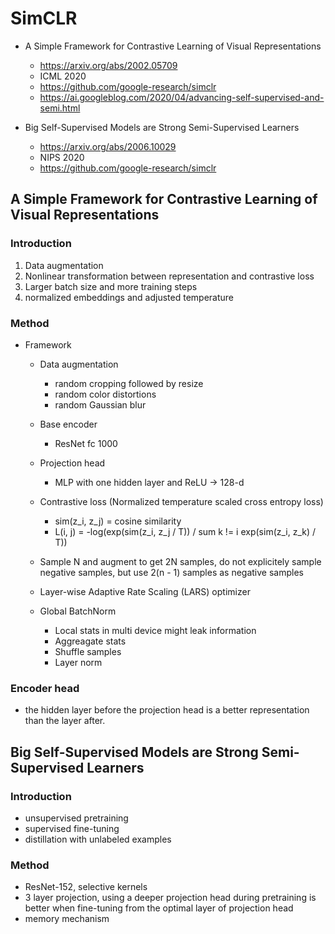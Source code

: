 # SimCLR

-   A Simple Framework for Contrastive Learning of Visual Representations
    -   https://arxiv.org/abs/2002.05709
    -   ICML 2020
    -   https://github.com/google-research/simclr
    -   https://ai.googleblog.com/2020/04/advancing-self-supervised-and-semi.html

-   Big Self-Supervised Models are Strong Semi-Supervised Learners
    -   https://arxiv.org/abs/2006.10029
    -   NIPS 2020
    -   https://github.com/google-research/simclr


## A Simple Framework for Contrastive Learning of Visual Representations
### Introduction
1. Data augmentation
2. Nonlinear transformation between representation and contrastive loss
3. Larger batch size and more training steps
4. normalized embeddings and adjusted temperature

### Method

- Framework
    -   Data augmentation
        - random cropping followed by resize
        - random color distortions
        - random Gaussian blur
    - Base encoder
        - ResNet fc 1000
    - Projection head
        - MLP with one hidden layer and ReLU -> 128-d
    - Contrastive loss (Normalized temperature scaled cross entropy loss)
        - sim(z_i, z_j) = cosine similarity
        - L(i, j) = -log(exp(sim(z_i, z_j / T)) / sum k != i exp(sim(z_i, z_k) / T))

    - Sample N and augment to get 2N samples, do not explicitely sample negative samples, but use 2(n - 1) samples as negative samples

    - Layer-wise Adaptive Rate Scaling (LARS) optimizer
    - Global BatchNorm
        - Local stats in multi device might leak information
        - Aggreagate stats
        - Shuffle samples
        - Layer norm



### Encoder head
- the hidden layer before the projection head is a better representation than the layer after.

## Big Self-Supervised Models are Strong Semi-Supervised Learners
### Introduction

- unsupervised pretraining
- supervised fine-tuning
- distillation with unlabeled examples

### Method

- ResNet-152, selective kernels
- 3 layer projection, using a deeper projection head during pretraining is better when fine-tuning from the optimal layer of projection head
- memory mechanism

